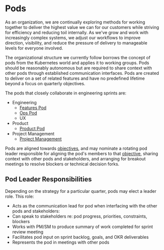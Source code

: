 # Pods

As an organization, we are continually exploring methods for working together to deliver the highest value we can for our customers while striving for efficiency and reducing toil internally. As we've grow and work with increasingly complex systems, we adjust our workflows to improve direction, visibility, and reduce the pressure of delivery to manageable levels for everyone involved.

The organizational structure we currently follow borrows the concept of pods from the Kubernetes world and applies it to working groups. Pods should be reasonably autonomous but are required to share context with other pods through established communication interfaces. Pods are created to deliver on a set of related features and have no predefined lifetime beyond a focus on quarterly objectives.

The pods that closely collaborate in engineering sprints are:

- Engineering
  - [Features Pod](engineering/features-pod.md)
  - [Ops Pod](engineering/ops-pod.md)
  - UX
- Product
  - [Product Pod](product/product-pod.md)
- Project Management
  - [Project Management](project-management/pm-pod.md)

Pods are aligned towards [objectives](okr/introduction.md), and may nominate a rotating pod leader responsible for aligning the pod's members to that [objective](okr/introduction.md), sharing context with other pods and stakeholders, and arranging for breakout meetings to resolve blockers or technical decision forks.

## Pod Leader Responsibilities
Depending on the strategy for a particular quarter, pods may elect a leader role. This role:
- Acts as the communication lead for pod when interfacing with the other pods and stakeholders:
- Can speak to stakeholders re: pod progress, priorities, constraints, blockers
- Works with PM/SM to produce summary of work completed for sprint review meeting
- Facilitates pod input on sprint backlog, goals, and OKR deliverables
- Represents the pod in meetings with other pods
